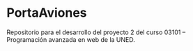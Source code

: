 # PortaAviones
Repositorio para el desarrollo del proyecto 2 del curso 03101 – Programación avanzada en web de la UNED. 
